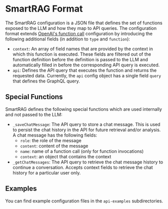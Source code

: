 # SmartRAG Format

The SmartRAG configuration is a JSON file that defines the set of functions exposed to the LLM and how they map to API queries. The configuration format extends [OpenAI's function call](https://platform.openai.com/docs/guides/function-calling) configuration by introducing the following additional fields (in addition to `type` and `function`):

* `context`: An array of field names that are provided by the context in which this function is executed. These fields are filtered out of the function definition before the definition is passed to the LLM and automatically filled in before the corresponding API query is executed.
* `api`: Defines the API query that executes the function and returns the requested data. Currently, the `api` config object has a single field `query` that defines the GraphQL query.

## Special Functions

SmartRAG defines the following special functions which are used internally and not passed to the LLM:

* `_saveChatMessage`: The API query to store a chat message. This is used to persist the chat history in the API for future retrieval and/or analysis. A chat message has the following fields:
  * `role`: the role of the message
  * `content`: content of the message
  * `name`: name of a function call (only for function invocations)
  * `context`: an object that contains the context
* `_getChatMessages`: The API query to retrieve the chat message history to continue a conversation. Accepts context fields to retrieve the chat history for a particular user only.



## Examples

You can find example configuration files in the `api-examples` subdirectories.